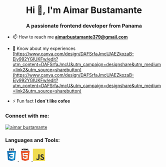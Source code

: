 <h1 align="center">Hi 👋, I'm Aimar Bustamante</h1>
<h3 align="center">A passionate frontend developer from Panama</h3>

- 📫 How to reach me **aimarbustamante379@gmail.com**

- 📄 Know about my experiences [https://www.canva.com/design/DAFSrfaJmcU/AEZkozaB-Ejv992YGIUKFw/edit?utm_content=DAFSrfaJmcU&utm_campaign=designshare&utm_medium=link2&utm_source=sharebutton](https://www.canva.com/design/DAFSrfaJmcU/AEZkozaB-Ejv992YGIUKFw/edit?utm_content=DAFSrfaJmcU&utm_campaign=designshare&utm_medium=link2&utm_source=sharebutton)

- ⚡ Fun fact **I don´t like cofee**

<h3 align="left">Connect with me:</h3>
<p align="left">
<a href="https://linkedin.com/in/aimarbustamante" target="blank"><img align="center" src="https://raw.githubusercontent.com/rahuldkjain/github-profile-readme-generator/master/src/images/icons/Social/linked-in-alt.svg" alt="aimar bustamante" height="30" width="40" /></a>
</p>

<h3 align="left">Languages and Tools:</h3>
<p align="left"> <a href="https://www.w3schools.com/css/" target="_blank" rel="noreferrer"> <img src="https://raw.githubusercontent.com/devicons/devicon/master/icons/css3/css3-original-wordmark.svg" alt="css3" width="40" height="40"/> </a> <a href="https://www.w3.org/html/" target="_blank" rel="noreferrer"> <img src="https://raw.githubusercontent.com/devicons/devicon/master/icons/html5/html5-original-wordmark.svg" alt="html5" width="40" height="40"/> </a> <a href="https://developer.mozilla.org/en-US/docs/Web/JavaScript" target="_blank" rel="noreferrer"> <img src="https://raw.githubusercontent.com/devicons/devicon/master/icons/javascript/javascript-original.svg" alt="javascript" width="40" height="40"/> </a> </p>


